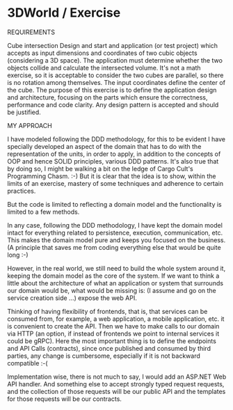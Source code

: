 # 3DWorld / Exercise

REQUIREMENTS

Cube intersection
Design and start and application (or test project) which accepts as input dimensions and coordinates of two cubic objects (considering a 3D space).
The application must determine whether the two objects collide and calculate the intersected volume.
It's not a math exercise, so it is acceptable to consider the two cubes are parallel, so there is no rotation among themselves.
The input coordinates define the center of the cube.
The purpose of this exercise is to define the application design and architecture, focusing on the parts which ensure the correctness, performance and code clarity. 
Any design pattern is accepted and should be justified.

MY APPROACH

I have modeled following the DDD methodology, for this to be evident I have specially developed an aspect of the domain that has to do with the representation of the units, in order to apply, in addition to the concepts of OOP and hence SOLID principles, various DDD patterns.
It's also true that by doing so, I might be walking a bit on the ledge of Cargo Cult's Programming Chasm. :-)
But it is clear that the idea is to show, within the limits of an exercise, mastery of some techniques and adherence to certain practices.

But the code is limited to reflecting a domain model and the functionality is limited to a few methods.

In any case, following the DDD methodology, I have kept the domain model intact for everything related to persistence, execution, communication, etc. 
This makes the domain model pure and keeps you focused on the business. (A principle that saves me from coding everything else that would be quite long :-)

However, in the real world, we still need to build the whole system around it, keeping the domain model as the core of the system.
If we want to think a little about the architecture of what an application or system that surrounds our domain would be, what would be missing is:
(I assume and go on the service creation side ...) expose the web API.

Thinking of having flexibility of frontends, that is, that services can be consumed from, for example, a web application, a mobile application, etc. it is convenient to create the API.
Then we have to make calls to our domain via HTTP (an option, if instead of frontends we point to internal services it could be gRPC).
Here the most important thing is to define the endpoints and API Calls (contracts), since once published and consumed by third parties, any change is cumbersome, especially if it is not backward compatible :-( 

Implementation wise, there is not much to say, I would add an ASP.NET Web API handler.
And something else to accept strongly typed request requests, and the collection of those requests will be our public API and the templates for those requests will be our contracts.
